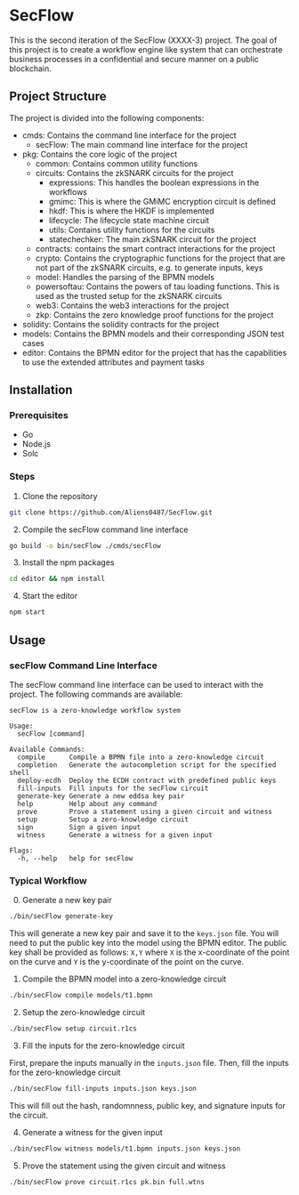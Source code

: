 # SecFlow

This is the second iteration of the SecFlow (XXXX-3) project. The goal of this project is to create a workflow engine like system that can orchestrate business processes in a confidential and secure manner on a public blockchain. 

## Project Structure

The project is divided into the following components:
- cmds: Contains the command line interface for the project
   - secFlow: The main command line interface for the project
- pkg: Contains the core logic of the project
   - common: Contains common utility functions
   - circuits: Contains the zkSNARK circuits for the project
      - expressions: This handles the boolean expressions in the workflows
      - gmimc: This is where the GMiMC encryption circuit is defined
      - hkdf: This is where the HKDF is implemented
      - lifecycle: The lifecycle state machine circuit
      - utils: Contains utility functions for the circuits
      - statechechker: The main zkSNARK circuit for the project
  - contracts: contains the smart contract interactions for the project
  - crypto: Contains the cryptographic functions for the project that are not part of the zkSNARK circuits, e.g. to generate inputs, keys
  - model: Handles the parsing of the BPMN models
  - powersoftau: Contains the powers of tau loading functions. This is used as the trusted setup for the zkSNARK circuits
  - web3: Contains the web3 interactions for the project
  - zkp: Contains the zero knowledge proof functions for the project
- solidity: Contains the solidity contracts for the project
- models: Contains the BPMN models and their corresponding JSON test cases
- editor: Contains the BPMN editor for the project that has the capabilities to use the extended attributes and payment tasks

## Installation

### Prerequisites

- Go
- Node.js
- Solc

### Steps

1. Clone the repository

```bash
git clone https://github.com/Aliens0487/SecFlow.git
```

2. Compile the secFlow command line interface

```bash
go build -o bin/secFlow ./cmds/secFlow
```

3. Install the npm packages

```bash
cd editor && npm install
```

4. Start the editor

```bash
npm start
```

## Usage

### secFlow Command Line Interface

The secFlow command line interface can be used to interact with the project. The following commands are available:

```
secFlow is a zero-knowledge workflow system

Usage:
  secFlow [command]

Available Commands:
  compile      Compile a BPMN file into a zero-knowledge circuit
  completion   Generate the autocompletion script for the specified shell
  deploy-ecdh  Deploy the ECDH contract with predefined public keys
  fill-inputs  Fill inputs for the secFlow circuit
  generate-key Generate a new eddsa key pair
  help         Help about any command
  prove        Prove a statement using a given circuit and witness
  setup        Setup a zero-knowledge circuit
  sign         Sign a given input
  witness      Generate a witness for a given input

Flags:
  -h, --help   help for secFlow
```

### Typical Workflow

0. Generate a new key pair

```bash
./bin/secFlow generate-key
```

This will generate a new key pair and save it to the `keys.json` file. You will need to put the public key into the model using the BPMN editor. The public key shall be provided as follows: `X,Y` where `X` is the x-coordinate of the point on the curve and `Y` is the y-coordinate of the point on the curve.

1. Compile the BPMN model into a zero-knowledge circuit

```bash
./bin/secFlow compile models/t1.bpmn
```

2. Setup the zero-knowledge circuit

```bash
./bin/secFlow setup circuit.r1cs
```

3. Fill the inputs for the zero-knowledge circuit

First, prepare the inputs manually in the `inputs.json` file. Then, fill the inputs for the zero-knowledge circuit

```bash
./bin/secFlow fill-inputs inputs.json keys.json
```

This will fill out the hash, randomnness, public key, and signature inputs for the circuit.

4. Generate a witness for the given input

```bash
./bin/secFlow witness models/t1.bpmn inputs.json keys.json
```

5. Prove the statement using the given circuit and witness

```bash
./bin/secFlow prove circuit.r1cs pk.bin full.wtns
```